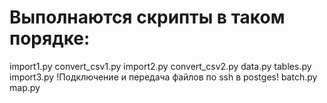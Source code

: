 # Выполнаются скрипты в таком порядке:
import1.py
convert_csv1.py
import2.py
convert_csv2.py
data.py
tables.py
import3.py
!Подключение и передача файлов по ssh в postges!
batch.py
map.py
